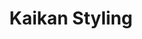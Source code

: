 --- 
title: "Kaikan Styling"
publishdate: "2019-3-20T16:48:46+02:00"
src: "https://365manga.net/manga/kaikan-styling"
image: "https://data.365manga.net/images/thumbnails/24565-kaikan-styling.jpg"
description: "In this school, legend has it that there is a 'Love Expert' who can help girls fulfill any of their wishes. Follow four different girls on their journey of transformation and love, and watch them overcome their fears and insecurities with the help of their Love Experts. -- moonsong"
---